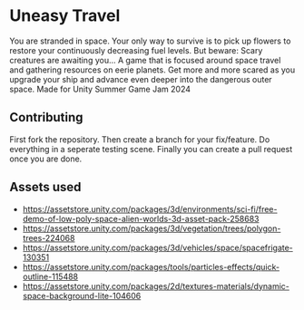 # Uneasy Travel
You are stranded in space. Your only way to survive is to pick up flowers to restore your continuously decreasing fuel levels. But beware: Scary creatures are awaiting you...
A game that is focused around space travel and gathering resources on eerie planets. Get more and more scared as you upgrade your ship and advance even deeper into the dangerous outer space. Made for Unity Summer Game Jam 2024

## Contributing
First fork the repository. Then create a branch for your fix/feature. Do everything in a seperate testing scene. Finally you can create a pull request once you are done.

## Assets used

- https://assetstore.unity.com/packages/3d/environments/sci-fi/free-demo-of-low-poly-space-alien-worlds-3d-asset-pack-258683
- https://assetstore.unity.com/packages/3d/vegetation/trees/polygon-trees-224068
- https://assetstore.unity.com/packages/3d/vehicles/space/spacefrigate-130351
- https://assetstore.unity.com/packages/tools/particles-effects/quick-outline-115488
- https://assetstore.unity.com/packages/2d/textures-materials/dynamic-space-background-lite-104606
